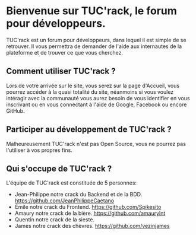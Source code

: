 # Bienvenue sur TUC'rack, le forum pour développeurs.

TUC'rack est un forum pour développeurs, dans lequel il est simple de se retrouver. 
Il vous permettra de demander de l'aide aux internautes de la plateforme et de trouver ce que vous cherchez.

## Comment utiliser TUC'rack ?

Lors de votre arrivée sur le site, vous serez sur la page d'Accueil, vous pourrez accéder à la quasi totalité du site, néanmoins si vous voulez intéragir avec la communauté vous aurez besoin de vous identifier en vous inscrivant ou en vous connectant à l'aide de Google, Facebook ou encore GitHub.

## Participer au développement de TUC'rack ?

Malheureusement TUC'rack n'est pas Open Source, vous ne pourrez pas l'utiliser à vos propres fins.

## Qui s'occupe de TUC'rack ?

L'équipe de TUC'rack est constituée de 5 personnes:

* Jean-Philippe notre crack du Backend et de la BDD. https://github.com/JeanPhilippeCaetano
* Émile notre crack du Frontend. https://github.com/Spikesito
* Amaury notre crack de la bière. https://github.com/amaurylnt
* Quentin notre crack de la sieste. 
* James notre crack des chèvres. https://github.com/vezinjames
